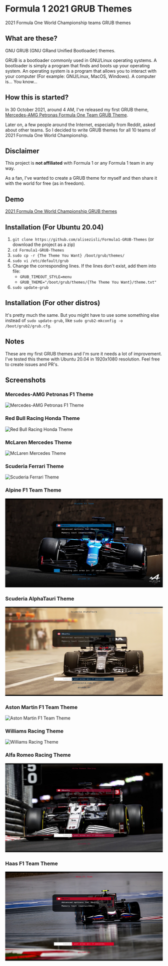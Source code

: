 # Formula 1 2021 GRUB Themes
2021 Formula One World Championship teams GRUB themes

## What are these?

GNU GRUB (GNU GRand Unified Bootloader) themes.

GRUB is a bootloader commonly used in GNU/Linux operating systems. A bootloader is simply a program that finds and boots up your operating system. An operating system is a program that allows you to interact with your computer (For example: GNU/Linux, MacOS, Windows). A computer is... You know...

## How this is started?

In 30 October 2021, around 4 AM, I've released my first GRUB theme, [Mercedes-AMG Petronas Formula One Team GRUB Theme](https://github.com/alisezisli/MAPF1-GRUB-Theme).

Later on, a few people around the Internet, especially from Reddit, asked about other teams. So I decided to write GRUB themes for all 10 teams of 2021 Formula One World Championship.

## Disclaimer

This project is **not affiliated** with Formula 1 or any Formula 1 team in any way.

As a fan, I've wanted to create a GRUB theme for myself and then share it with the world for free (as in freedom).

## Demo

[2021 Formula One World Championship GRUB themes](https://youtu.be/NCatlMIxr40)

## Installation (For Ubuntu 20.04)

1. `git clone https://github.com/alisezisli/Formula1-GRUB-Themes` (or download the project as a zip)
2. `cd Formula1-GRUB-Themes`
3. `sudo cp -r {The Theme You Want} /boot/grub/themes/`
4. `sudo vi /etc/default/grub`
5. Change the corresponding lines. If the lines don't exist, add them into file:
    + `GRUB_TIMEOUT_STYLE=menu`
    + `GRUB_THEME="/boot/grub/themes/{The Theme You Want}/theme.txt"`
6. `sudo update-grub`

## Installation (For other distros)

It's pretty much the same. But you might have to use some something else instead of `sudo update-grub`, like `sudo grub2-mkconfig -o /boot/grub2/grub.cfg`.

## Notes

These are my first GRUB themes and I'm sure it needs a lot of improvement. I've tested this theme with Ubuntu 20.04 in 1920x1080 resolution. Feel free to create issues and PR's.

## Screenshots

### Mercedes-AMG Petronas F1 Theme

![Mercedes-AMG Petronas F1 Theme](https://github.com/alisezisli/Formula1-GRUB-Themes/blob/main/Screenshots/Mercedes-AMG-F1.png?raw=true)

### Red Bull Racing Honda Theme

![Red Bull Racing Honda Theme](https://github.com/alisezisli/Formula1-GRUB-Themes/blob/main/Screenshots/Red-Bull-Racing.png?raw=true)

### McLaren Mercedes Theme

![McLaren Mercedes Theme](https://github.com/alisezisli/Formula1-GRUB-Themes/blob/main/Screenshots/McLaren-Mercedes.png?raw=true)

### Scuderia Ferrari Theme

![Scuderia Ferrari Theme](https://github.com/alisezisli/Formula1-GRUB-Themes/blob/main/Screenshots/Scuderia-Ferrari.png?raw=true)

### Alpine F1 Team Theme

![Alpine F1 Team Theme](https://github.com/alisezisli/Formula1-GRUB-Themes/blob/main/Screenshots/Alpine-F1.png?raw=true)

### Scuderia AlphaTauri Theme

![Scuderia AlphaTauri Theme](https://github.com/alisezisli/Formula1-GRUB-Themes/blob/main/Screenshots/AlphaTauri.png?raw=true)

### Aston Martin F1 Team Theme

![Aston Martin F1 Team Theme](https://github.com/alisezisli/Formula1-GRUB-Themes/blob/main/Screenshots/Aston-Martin.png?raw=true)

### Williams Racing Theme

![Williams Racing Theme](https://github.com/alisezisli/Formula1-GRUB-Themes/blob/main/Screenshots/Williams.png?raw=true)

### Alfa Romeo Racing Theme

![Alfa Romeo Racing Theme](https://github.com/alisezisli/Formula1-GRUB-Themes/blob/main/Screenshots/Alfa-Romeo.png?raw=true)

### Haas F1 Team Theme

![Alfa Romeo Racing Theme](https://github.com/alisezisli/Formula1-GRUB-Themes/blob/main/Screenshots/Haas.png?raw=true)
